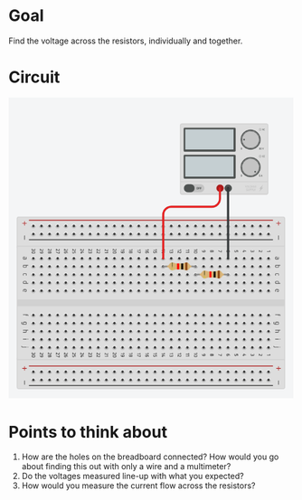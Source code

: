 # Goal 
Find the voltage across the resistors, individually and together. 

# Circuit
![circuit_potential_divider](./img/circuit_potential_divider.png)

# Points to think about 
1. How are the holes on the breadboard connected? How would you go about finding this out with only a wire and a multimeter?
2. Do the voltages measured line-up with what you expected? 
3. How would you measure the current flow across the resistors? 

